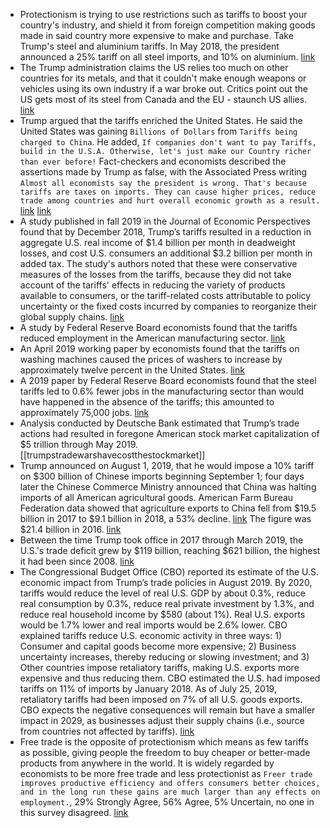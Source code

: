 - Protectionism is trying to use restrictions such as tariffs to boost your country's industry, and shield it from foreign competition making goods made in said country more expensive to make and purchase. Take Trump's steel and aluminium tariffs. In May 2018, the president announced a 25% tariff on all steel imports, and 10% on aluminium. [link](https://www.bbc.co.uk/news/world-us-canada-44320221)
- The Trump administration claims the US relies too much on other countries for its metals, and that it couldn't make enough weapons or vehicles using its own industry if a war broke out. Critics point out the US gets most of its steel from Canada and the EU - staunch US allies. [link](https://www.bbc.co.uk/news/world-43512098)
- Trump argued that the tariffs enriched the United States. He said the United States was gaining `Billions of Dollars` from `Tariffs being charged to China`. He added, `If companies don't want to pay Tariffs, build in the U.S.A. Otherwise, let's just make our Country richer than ever before!` Fact-checkers and economists described the assertions made by Trump as false, with the Associated Press writing `Almost all economists say the president is wrong. That's because tariffs are taxes on imports. They can cause higher prices, reduce trade among countries and hurt overall economic growth as a result.` [link](https://www.nytimes.com/2018/11/29/us/politics/how-tariffs-work-china.html) [link](https://www.boston.com/news/politics/2018/12/05/ap-fact-check-economists-say-trump-off-on-tariffs-impact)
- A study published in fall 2019 in the Journal of Economic Perspectives found that by December 2018, Trump’s tariffs resulted in a reduction in aggregate U.S. real income of $1.4 billion per month in deadweight losses, and cost U.S. consumers an additional $3.2 billion per month in added tax. The study's authors noted that these were conservative measures of the losses from the tariffs, because they did not take account of the tariffs' effects in reducing the variety of products available to consumers, or the tariff-related costs attributable to policy uncertainty or the fixed costs incurred by companies to reorganize their global supply chains. [link](https://doi.org/10.1257%2Fjep.33.4.187)
- A study by Federal Reserve Board economists found that the tariffs reduced employment in the American manufacturing sector. [link](https://www.federalreserve.gov/econres/feds/files/2019086pap.pdf)
- An April 2019 working paper by economists found that the tariffs on washing machines caused the prices of washers to increase by approximately twelve percent in the United States. [link](http://www.nber.org/papers/w25767)
- A 2019 paper by Federal Reserve Board economists found that the steel tariffs led to 0.6% fewer jobs in the manufacturing sector than would have happened in the absence of the tariffs; this amounted to approximately 75,000 jobs. [link](https://www.semanticscholar.org/paper/Disentangling-the-Effects-of-the-2018-2019-Tariffs-Flaaen/62fc3ae28b8ba6cd4054cb49b7bff0eb7a691646)
- Analysis conducted by Deutsche Bank estimated that Trump’s trade actions had resulted in foregone American stock market capitalization of $5 trillion through May 2019. [[trumpstradewarshavecostthestockmarket]]
- Trump announced on August 1, 2019, that he would impose a 10% tariff on $300 billion of Chinese imports beginning September 1; four days later the Chinese Commerce Ministry announced that China was halting imports of all American agricultural goods. American Farm Bureau Federation data showed that agriculture exports to China fell from $19.5 billion in 2017 to $9.1 billion in 2018, a 53% decline. [link](https://www.reuters.com/article/us-usa-trade-china-agriculture-idUSKCN1UV0XJ) The figure was $21.4 billion in 2016. [link](https://www.fas.usda.gov/data/infographic-us-agricultural-exports-china-2016)
- Between the time Trump took office in 2017 through March 2019, the U.S.'s trade deficit grew by $119 billion, reaching $621 billion, the highest it had been since 2008. [link](https://www.npr.org/2019/03/06/700650144/despite-trumps-promises-the-trade-deficit-is-only-getting-wider)
- The Congressional Budget Office (CBO) reported its estimate of the U.S. economic impact from Trump’s trade policies in August 2019. By 2020, tariffs would reduce the level of real U.S. GDP by about 0.3%, reduce real consumption by 0.3%, reduce real private investment by 1.3%, and reduce real household income by $580 (about 1%). Real U.S. exports would be 1.7% lower and real imports would be 2.6% lower. CBO explained tariffs reduce U.S. economic activity in three ways: 1) Consumer and capital goods become more expensive; 2) Business uncertainty increases, thereby reducing or slowing investment; and 3) Other countries impose retaliatory tariffs, making U.S. exports more expensive and thus reducing them. CBO estimated the U.S. had imposed tariffs on 11% of imports by January 2018. As of July 25, 2019, retaliatory tariffs had been imposed on 7% of all U.S. goods exports. CBO expects the negative consequences will remain but have a smaller impact in 2029, as businesses adjust their supply chains (i.e., source from countries not affected by tariffs). [link](https://www.cbo.gov/publication/55551)
- Free trade is the opposite of protectionism which means as few tariffs as possible, giving people the freedom to buy cheaper or better-made products from anywhere in the world. It is widely regarded by economists to be more free trade and less protectionist as `Freer trade improves productive efficiency and offers consumers better choices, and in the long run these gains are much larger than any effects on employment.`, 29% Strongly Agree, 56% Agree, 5% Uncertain, no one in this survey disagreed. [link](http://www.igmchicago.org/surveys/free-trade)